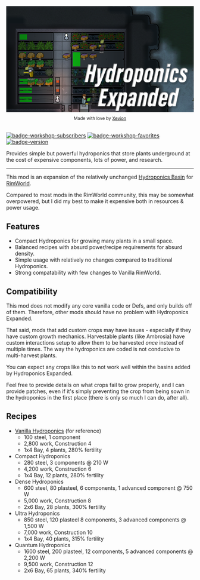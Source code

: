 ﻿<div align="center">
  <a href="https://steamcommunity.com/sharedfiles/filedetails/?id=3005196131">
    <img src="./About/Preview.png" alt="Hydroponics Expanded">
  </a>
  <br>
  <sub>
    Made with love by <a href="https://github.com/Xevion">Xevion</a>
  </sub>
</div>

<br>

[![badge-workshop-subscribers]][workshop-link] [![badge-workshop-favorites]][workshop-link] [![badge-version]][workshop-link]

Provides simple but powerful hydroponics that store plants underground at the cost of expensive components, lots of
power, and research.

---

This mod is an expansion of the relatively unchanged [Hydroponics Basin][hydroponics-basin] for [RimWorld][rimworld].

Compared to most mods in the RimWorld community, this may be somewhat overpowered, but I did my best to make it
expensive both in resources & power usage.

## Features

- Compact Hydroponics for growing many plants in a small space.
- Balanced recipes with absurd power/recipe requirements for absurd density.
- Simple usage with relatively no changes compared to traditional Hydroponics.
- Strong compatability with few changes to Vanilla RimWorld.

## Compatibility

This mod does not modify any core vanilla code or Defs, and only builds off of them.
Therefore, other mods should have no problem with Hydroponics Expanded.

That said, mods that add custom crops may have issues - especially if they have custom growth mechanics.
Harvestable plants (like Ambrosia) have custom interactions setup to allow them to be harvested _once_ instead of
multiple times.
The way the hydroponics are coded is not conducive to multi-harvest plants.

You can expect any crops like this to not work well within the basins added by Hydroponics Expanded.

Feel free to provide details on what crops fail to grow properly, and I can provide patches, even if it's simply
preventing the crop from being sown in the hydroponics in the first place (there is only so much I can do, after all).

## Recipes

- [Vanilla Hydroponics][hydroponics-basin] (for reference)
    - 100 steel, 1 component
    - 2,800 work, Construction 4
    - 1x4 Bay, 4 plants, 280% fertility
- Compact Hydroponics
    - 280 steel, 3 components @ 210 W
    - 4,200 work, Construction 6
    - 1x4 Bay, 12 plants, 280% fertility
- Dense Hydroponics
    - 600 steel, 80 plasteel, 6 components, 1 advanced component @ 750 W
    - 5,000 work, Construction 8
    - 2x6 Bay, 28 plants, 300% fertility
- Ultra Hydroponics
    - 850 steel, 120 plasteel 8 components, 3 advanced components @ 1,500 W
    - 7,000 work, Construction 10
    - 1x4 Bay, 40 plants, 315% fertility
- Quantum Hydroponics
    - 1600 steel, 200 plasteel, 12 components, 5 advanced components @ 2,200 W
    - 9,500 work, Construction 12
    - 2x6 Bay, 65 plants, 340% fertility

[workshop-link]: https://steamcommunity.com/sharedfiles/filedetails/?id=3005196131

[badge-version]: https://img.shields.io/badge/built_for-RimWorld_1.4-blue

[badge-workshop-subscribers]: https://img.shields.io/endpoint.svg?url=https://shieldsio-steam-workshop.jross.me/3005196131/subscriptions-text

[badge-workshop-favorites]: https://img.shields.io/endpoint.svg?url=https://shieldsio-steam-workshop.jross.me/3005196131/favourites-text

[hydroponics-basin]: https://rimworldwiki.com/wiki/Hydroponics_basin

[rimworld]: https://store.steampowered.com/app/294100/RimWorld/